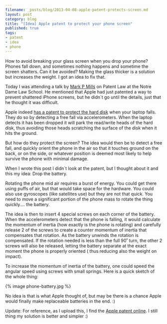 ```yaml
---
filename: _posts/blog/2013-04-08-apple-patent-protects-screen.md
layout: post
category: blog 
title: "[Idea] Apple patent to protect your phone screen"
published: true 
tags:
- patent
- idea
- phone
---
```


How to avoid breaking your glass screen when you drop your phone?
Phones fall down, and sometimes nothing happens and sometime the screen
shatters. Can it be avoided? Making the glass thicker is a solution but
increases the weight. I got an idea to fix that.

<!--more-->
  Today I was attending a talk by [Mark P Mills](http://www.forbes.com/sites/markpmills/) on Patent Law at the Notre
Dame Law School. He mentioned that Apple had just patented a way to
prevent shattered iPhone screens, but he didn´t go until the details, 
just that he thought it was difficult.

Apple indeed [has a patent to protect the hard
disk](http://en.wikipedia.org/wiki/Sudden_Motion_Sensor) when your laptop
falls. They do so by detecting a free fall via accelerometers. When the
laptop detects it has been dropped it will park the read/write heads of the hard disk,
thus avoiding those heads scratching the surface of the disk when it hits the ground.

But how do they protect the screen? The idea would then be to detect a
free fall, and quickly orient the phone in the air so that it touches
ground on the back, or on the side, or whatever position is deemed most
likely to help survive the phone with minimal damage. 

When I wrote this post I didn´t look at the patent, but I thought about it and this my idea:
Drop the battery.

Rotating the phone mid air requires a burst of energy. You could get
there using puffs of air, but that would take space for the hardware.
You could also use gyroscopes (like satellites use) but they are not
that quick. You need to move a significant portion of the phone mass to
rotate the thing quickly.... the battery.

The idea is then to insert 4 special screws on each corner of the
battery. When the accelerometers detect that the phone is falling, it 
 would calculate the momentum of inertia (how exactly is the
phone is rotating) and carefully release 2 of the screws to create a
counter momentum of inertia that compensates
that rotation. As the battery unwinds the rotation is compensated. If
the rotation needed is less than the full 90˚ turn, the other
2 screws will also be released, letting the battery separate at the
exact moment the phone is properly oriented ( thus reducing also the weight on impact). 

To increase the momentum of inertia of the battery, one could speed the angular speed using screws with small springs. Here is a
quick sketch of the whole thing:

{% image phone-battery.jpg %}

No idea is that is what Apple thought of, but may be there is a chance
Apple would finally make replaceable batteries in the end. :)

Update: For reference, as I upload this, I find the [Apple patent
online](http://bsan.eu/17nQ1bv). I still thing my solution is better and
simpler :)

